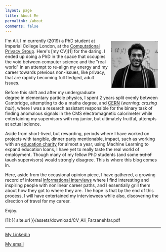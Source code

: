 ```yaml
---
layout: page
title: About Me 
permalink: /about
comments: false
---
```


<img align="right" width="30%" hspace="10" vspace="10" src="assets/images/ali-bw.jpg">

I'm Ali. I'm currently (2019) a PhD student at Imperial College London, at the [Computational Privacy Group](https://cpg.doc.ic.ac.uk/). Here's [my CV][1] for the daring. I ended up doing a PhD in the space that occupies the void between computer science and the "real world" in an attempt to re-align my energy and my career towards previous non-issues, like privacy, that are rapidly becoming full fledged, adult issues.  

Before this shift and after my undergraduate degree in elementary particle physics, I spent 2 years split evenly between Cambridge, attempting to do a maths degree, and [CERN](https://www.phys.soton.ac.uk/students/ali-farzaneh-far) (_warning: crazing hair_), where I was a research assistant responsible for the binary task of finding anomalous signals in the CMS electromagnetic calorimeter while entertaining my supervisors with my junior, but ultimately fruitful, attempts at actual science. 

Aside from short-lived, but rewarding, periods where I have worked on projects with tangible, dinner party mentionable, impact, such as working with an [education charity](https://edufinance.org/about-us/) for almost a year, using Machine Learning to expand education loans, I have yet to really taste the real world of employment. Though many of my fellow PhD students (and some ~~out of touch~~ supervisors) would strongly disagree. This is where this blog comes in.

Here, aside from the occasional opinion piece, I have gathered, a growing record of informal [informational interviews](https://en.wikipedia.org/wiki/Informational_interview) where I find interesting and inspiring people with nonlinear career paths, and I essentially grill them about how they got to where they are. The hope is that by the end of this process, I will have entertained my interviewees while also, discovering the direction of travel for my career. 

Enjoy. 

[1]:{{ site.url }}/assets/download/CV_Ali_Farzanehfar.pdf


----------------------
[My LinkedIn](https://www.linkedin.com/in/ali-farzanehfar/)

[My email](mailto:ali@farzanehfar.com)